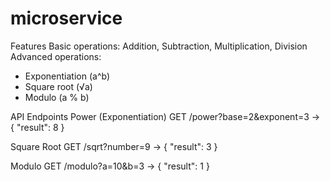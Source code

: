# microservice
Features
Basic operations: Addition, Subtraction, Multiplication, Division
Advanced operations:
- Exponentiation (a^b)
- Square root (√a)
- Modulo (a % b)

API Endpoints
Power (Exponentiation)
GET /power?base=2&exponent=3 → { "result": 8 }

Square Root
GET /sqrt?number=9 → { "result": 3 }

Modulo
GET /modulo?a=10&b=3 → { "result": 1 }
